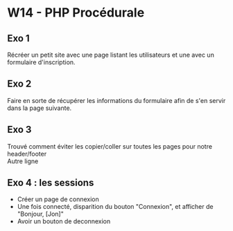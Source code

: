 # W14 - PHP Procédurale

## Exo 1
Récréer un petit site avec une page listant les utilisateurs et une avec un formulaire d'inscription.

## Exo 2
Faire en sorte de récupérer les informations du formulaire afin de s'en servir dans la page suivante.

## Exo 3
Trouvé comment éviter les copier/coller sur toutes les pages pour notre header/footer  
Autre ligne

## Exo 4 : les sessions
- Créer un page de connexion
- Une fois connecté, disparition du bouton "Connexion", et afficher de "Bonjour, [Jon]"
- Avoir un bouton de deconnexion